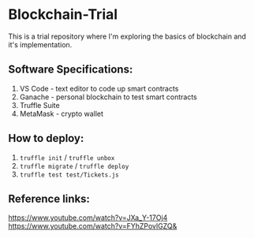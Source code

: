 # Blockchain-Trial
This is a trial repository where I'm exploring the basics of blockchain and it's implementation. <br>

## Software Specifications:
1. VS Code - text editor to code up smart contracts
2. Ganache - personal blockchain to test smart contracts
3. Truffle Suite
4. MetaMask - crypto wallet

## How to deploy:
1. ```truffle init``` / ```truffle unbox```
2. ```truffle migrate``` / ```truffle deploy```
3. ```truffle test test/Tickets.js```

## Reference links:
https://www.youtube.com/watch?v=JXa_Y-17Oj4 <br>
https://www.youtube.com/watch?v=FYhZPovlGZQ&
